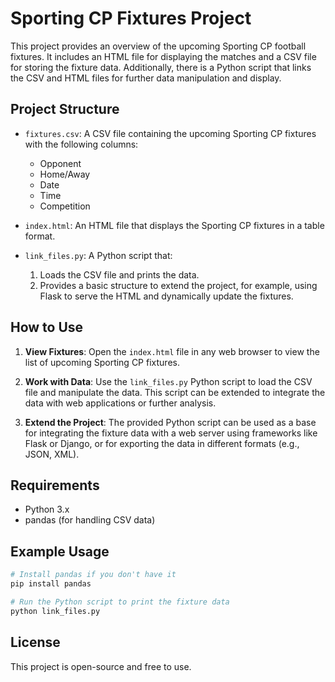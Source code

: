 # Sporting CP Fixtures Project

This project provides an overview of the upcoming Sporting CP football fixtures. It includes an HTML file for displaying the matches and a CSV file for storing the fixture data. Additionally, there is a Python script that links the CSV and HTML files for further data manipulation and display.

## Project Structure

- `fixtures.csv`: A CSV file containing the upcoming Sporting CP fixtures with the following columns:
  - Opponent
  - Home/Away
  - Date
  - Time
  - Competition

- `index.html`: An HTML file that displays the Sporting CP fixtures in a table format.

- `link_files.py`: A Python script that:
  1. Loads the CSV file and prints the data.
  2. Provides a basic structure to extend the project, for example, using Flask to serve the HTML and dynamically update the fixtures.

## How to Use

1. **View Fixtures**: Open the `index.html` file in any web browser to view the list of upcoming Sporting CP fixtures.

2. **Work with Data**: Use the `link_files.py` Python script to load the CSV file and manipulate the data. This script can be extended to integrate the data with web applications or further analysis.

3. **Extend the Project**: The provided Python script can be used as a base for integrating the fixture data with a web server using frameworks like Flask or Django, or for exporting the data in different formats (e.g., JSON, XML).

## Requirements

- Python 3.x
- pandas (for handling CSV data)

## Example Usage

```bash
# Install pandas if you don't have it
pip install pandas

# Run the Python script to print the fixture data
python link_files.py
```

## License

This project is open-source and free to use.
